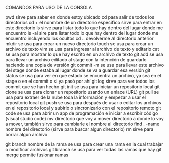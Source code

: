 COMANDOS PARA USO DE LA CONSOLA     

pwd sirve para saber en donde estoy ubicado
cd para salir de todos los directorios 
cd + el nonmbre de un directorio especifico sirve para entrar en este directorio
ls sirve para listar todo lo que hay dentro del lugar donde me encuentro
ls -al sire para  listar todo lo que hay dentro del lugar donde me encuentro incluyendo los ocultos
cd .. devolverme al directorio anterior 
mkdir se usa para crear un nuevo directorio
touch se usa para crear un archivo de texto 
vim se usa para ingresar al archivo de texto y editarlo 
cat se usa para mostrar lo que hay escrito en un archivo de texto
git add se usa para llevar un archivo editado al stage con la intención de guardarlo haciendo una copia de versión
git commit -m se usa para llevar este archivo del stage donde estaba al lugar donde se va a guardar esa versión
git status se usa para ver en que estado se encuentra un archivo, ya sea en el stage o en el commit o si ya pasó por ahí
git log sirve para ver todos los commit que se han hecho 
git init se usa para iniciar un repositorio local
git clone se usa para clonar un repositorio usando un enlace (URL)
git pull se usa para extraer de la nube toda la información y empezar a usar el repositorio local
git push se usa para después de usar o editar los archivos en el repositorio local y subirlo o sincronizarlo con el repositorio remoto
git code se usa para abrir un app de programación e iniciar a escribir código (visual studio code)
mv directorio que voy  a mover directorio a donde lo voy a mover, también sirve para cambiarle el nombre al directorio
find . -name nombre del directorio (sirve para buscar algun directorio)
rm sirve para borrar algun archivo


git branch nombre de la rama se usa para crear una rama en la cual trabajar o modificar archivos
git branch se usa para ver todas las ramas que hay
git merge permite fusionar ramas 
